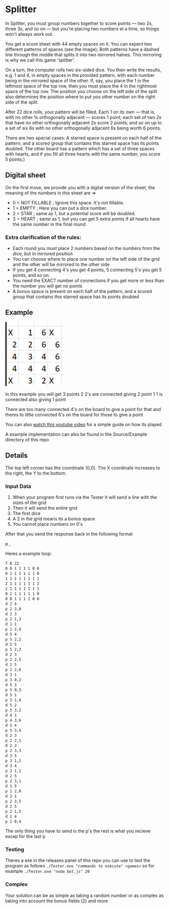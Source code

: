 # Splitter

In Splitter, you must group numbers together to score points — two 2s, three 3s, and so on — but you're placing two numbers at a time, so things won't always work out.

You get a score sheet with 44 empty spaces on it. You can expect  two different patterns of spaces (see the image); Both patterns have a dashed line through the middle that splits it into two mirrored halves. This mirroring is why we call this game 'splitter'.

On a turn, the computer rolls two six-sided dice. You then write the results, e.g. 1 and 4, in empty spaces in the provided pattern, with each number being in the mirrored space of the other. If, say, you place the 1 in the leftmost space of the top row, then you must place the 4 in the rightmost space of the top row. The position you choose on the left side of the split also determines the position where to put you other number on the right side of the split.

After 22 dice rolls, your pattern will be filled. Each 1 on its own — that is, with no other 1s orthogonally adjacent — scores 1 point; each set of two 2s that have no other orthogonally adjacent 2s score 2 points; and so on up to a set of six 6s with no other orthogonally adjacent 6s being worth 6 points. 

There are two special cases: 
A starred space is present on each half of the pattern, and a scored group that contains this starred space has its points doubled. 
The other board has a pattern which has a set of three spaces with hearts, and if you fill all three hearts with the same number, you score 5 points.)

## Digital sheet
On the first move, we provide you with a digital version of the sheet, the meaning of the numbers in this sheet are =>
- 0 = NOT FILLABLE ; Ignore this space. It's not fillable.
- 1 = EMPTY ; Here you can put a dice number.
- 2 = STAR  ; same as 1, but a potential score will be doubled.
- 3 = HEART ; same as 1, but you can get 5 extra points if all hearts have the same number in the final round. 

### Extra clarification of the rules:

- Each round you must place 2 numbers based on the numbers from the dice, but in mirrored position
- You can choose where to place one number on the left side of the grid and the other will be mirrored to the other side
- If you get 4 connecting 4's you get 4 points, 5 connecting 5's you get 5 points, and so on.
- You need the EXACT number of connections if you get more or less than the number you will get no points
- A bonus space is present on each half of the pattern, and a scored group that contains this starred space has its points doubled

## Example

![alt text](image.png)

In this example you will get 3 points
2 2's are connected giving 2 point
1 1 is connected also giving 1 point

There are too many connected 4's on the board to give a point for that and theres to little connected 6's on the board for those to give a point

You can also [watch this youtube video](https://www.youtube.com/watch?v=o74s0IYA3B0) for a simple guide on how its played

A example implementation can also be found in the Source/Example directory of this repo

## Details

The top left corner has the coordinate (0,0). The X coordinate increases to the right, the Y to the bottom.

### Input Data

1. When your program first runs via the Tester it will send a line with the sizes of the grid <width> <height> <rounds>
2. Then it will send the entire grid
3. The first dice
4. A 2 in the grid means its a bonus space
5. You cannot place numbers on 0's

After that you send the response back in the following format

p <number> <x>,<y>

Heres a example loop:

```
7 8 22
0 0 1 1 1 1 0 0
0 1 1 1 1 1 1 0
1 1 1 1 1 1 1 1
2 1 1 1 1 1 1 2
1 1 1 1 1 1 1 1
0 1 1 1 1 1 1 0
0 0 1 1 1 1 0 0
d 2 4
p 2 3,0
d 2 3
p 2 1,3
d 1 1
p 1 2,4
d 5 4
p 5 2,2
d 5 5
p 5 2,3
d 2 3
p 2 2,5
d 1 5
p 1 2,6
d 3 1
p 3 0,2
d 5 3
p 5 0,3
d 5 1
p 5 1,4
d 5 2
p 5 3,2
d 4 1
p 4 3,6
d 5 4
p 5 3,4
d 2 3
p 2 2,1
d 2 2
p 2 3,3
d 3 5
p 3 1,2
d 3 4
p 3 1,1
d 2 5
p 2 3,1
d 1 5
p 1 2,0
d 2 1
p 2 3,5
d 2 5
p 2 1,5
d 1 4
p 1 0,4
```

The only thing you have to send is the p's the rest is what you recieve excep for the last p


### Testing

Theres a exe in the releases panel of this repo you can use to test the program as follows `./Tester.exe "commands to execute" <games>` so for example `./Tester.exe "node bot.js" 20`

### Complex

Your solution can be as simple as taking a random number or as complex as taking into account the bonus fields (2) and more
